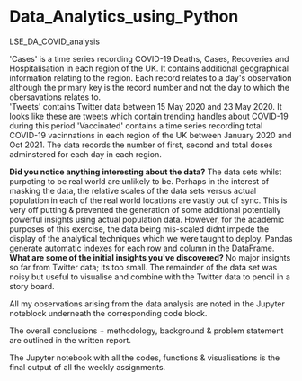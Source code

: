 # Data_Analytics_using_Python


LSE_DA_COVID_analysis


'Cases' is a time series recording COVID-19 Deaths, Cases, Recoveries and Hospitalisation in each region of the UK. It contains additional geographical information relating to the region. Each record relates to a day's observation although the primary key is the record number and not the day to which the obersavations relates to.  
'Tweets' contains Twitter data between 15 May 2020 and 23 May 2020. It looks like these are tweets which contain  trending handles about COVID-19 during this period
'Vaccinated' contains a time series recording total COVID-19 vacinnations in each region of the UK between January 2020 and Oct 2021. The data records the number of first, second and total doses adminstered for each day in each region. 


**Did you notice anything interesting about the data?** The data sets whilst purpoting to be real world are unlikely to be. Perhaps in the interest of masking the data, the relative scales of the data sets versus actual population in each of the real world locations are vastly out of sync. This is very off putting & prevented the generation of some additional potentially powerful insights using actual population data. However, for the academic purposes of this exercise, the data being mis-scaled didnt impede the display of the analytical techniques which we were taught to deploy. 
Pandas generate automatic indexes for each row and column in the DataFrame. 
**What are some of the initial insights you've discovered?** No major insights so far from Twitter data; its too small. The remainder of the data set was noisy but useful to visualise and combine with the Twitter data to pencil in a story board.


All my observations arising from the data analysis are noted in the Jupyter noteblock underneath the corresponding code block.


The overall conclusions + methodology, background & problem statement are outlined in the written report.


The Jupyter notebook with all the codes, functions & visualisations is the final output of all the weekly assignments.
